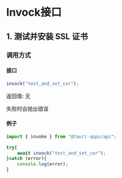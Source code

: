 # Invock接口

## 1. 测试并安装 SSL 证书

### 调用方式

#### 接口
```javascript
invock("test_and_set_cer");
```

返回值: 无

失败时会抛出错误

#### 例子
```javascript
import { invoke } from "@tauri-apps/api";

try{
    await invock("test_and_set_cer");
}catch (error){
    console.log(error);
}

```